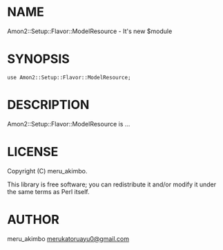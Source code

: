 # NAME

Amon2::Setup::Flavor::ModelResource - It's new $module

# SYNOPSIS

    use Amon2::Setup::Flavor::ModelResource;

# DESCRIPTION

Amon2::Setup::Flavor::ModelResource is ...

# LICENSE

Copyright (C) meru\_akimbo.

This library is free software; you can redistribute it and/or modify
it under the same terms as Perl itself.

# AUTHOR

meru\_akimbo <merukatoruayu0@gmail.com>
